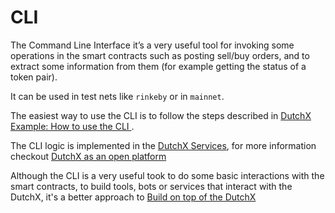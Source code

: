 # CLI
The Command Line Interface it’s a very useful tool for invoking some operations 
in the smart contracts such as posting sell/buy orders, and to extract some 
information from them (for example getting the status of a token pair).

It can be used in test nets like `rinkeby` or in `mainnet`.

The easiest way to use the CLI is to follow the steps described in 
[DutchX Example: How to use the CLI ](https://github.com/gnosis/dx-examples-cli).

The CLI logic is implemented in the [DutchX Services](https://github.com/gnosis/dx-services),
for more information checkout [DutchX as an open platform](./dutchx-as-an-open-platform.html)

Although the CLI is a very useful took to do some basic interactions with the
smart contracts, to build tools, bots or services that interact with the 
DutchX, it's a better approach to [Build on top of the DutchX](./build-on-top-of-dutchx.html)

